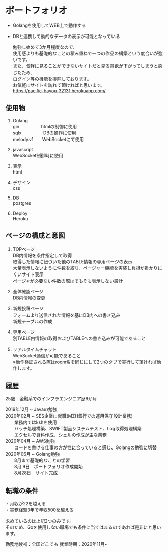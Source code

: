 # ポートフォリオ
- Golangを使用してWEB上で動作する
- DBと連携して動的なデータの表示が可能となっている

  勉強し始めて3か月程度なので、  
  使用感よりも基礎的なことの積み重ねで一つの作品の構築という度合いが強いです。  
  また、気軽に見ることができないサイトだと見る意欲が下がってしまうと感じたため、  
  ログイン等の機能を排除しております。  
  お気軽にサイトを訪れて頂ければと思います。  
  https://pacific-bayou-32131.herokuapp.com/

## 使用物
1. Golang  
    gin　　　　　htmlの制御に使用  
    sqlx　　　　　DBの操作に使用  
    melody.v1　　WebSocketにて使用

1. javascript  
    WebSocket制御時に使用

1. 表示  
    html

1. デザイン  
    css

1. DB  
    postgres

1. Deploy  
    Heroku

## ページの構成と意図
1. TOPページ  
    DB内情報を条件指定して取得  
    取得した情報に紐づいた他のTABLE情報の専用ページの表示  
    大量表示しないように件数を絞り、ページャー機能を実装し負担が掛かりにくいサイト表示  
    ページャが必要ない件数の際はそもそも表示しない設計

1. 全体確認ページ  
    DB内情報の変更

1. 新規投稿ページ  
    フォームより送信された情報を基にDB内への書き込み  
    新規テーブルの作成

1. 専用ページ  
    別TABLE内情報の取得およびTABLEへの書き込みが可能であること

1. リアルタイムチャット  
    WebSocket通信が可能であること  
    ※動作検証される際はroom名を同じにして2つのタブで実行して頂ければ動作します。

## 履歴
25歳　金融系でのインフラエンジニア歴6か月

2019年12月 ~ Javaの勉強  
2020年02月 ~ SES企業に就職(MZH銀行での運用保守設計業務)  
　　業務内ではkshを使用  
　　バッチ処理構築、SWIFT製品システムテスト、Log取得処理構築  
　　エクセルで資料作成、シェルの作成が主な業務  
2020年04月 ~ AWS勉強  
　　コードを書ける仕事の方が性に合っていると感じ、Golangの勉強に切替  
2020年06月 ~ Golang勉強  
　　8月まで基礎的なことの学習  
　　8月 9日　ポートフォリオ作成開始  
　　8月28日　サイト完成

## 転職の条件
・月収が22を越える  
・実務経験3年で年収500を越える

求めているのは上記2つのみです。  
そのため、Goを使用しない職場でも条件に当てはまるのであれば是非にと思います。  

勤務地候補：全国どこでも
就業時期：2020年11月~
